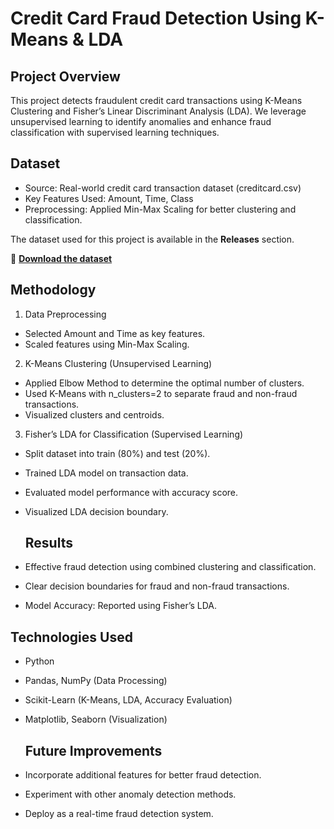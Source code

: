 # Credit Card Fraud Detection Using K-Means & LDA

##  Project Overview

This project detects fraudulent credit card transactions using K-Means Clustering and Fisher’s Linear Discriminant Analysis (LDA). We leverage unsupervised learning to identify anomalies and enhance fraud classification with supervised learning techniques.

## Dataset

* Source: Real-world credit card transaction dataset (creditcard.csv)
* Key Features Used: Amount, Time, Class
* Preprocessing: Applied Min-Max Scaling for better clustering and classification.

The dataset used for this project is available in the **Releases** section.

🔗 **[Download the dataset](https://github.com/ridomrisha30/credit-card-fraud-kmeans-lda/releases/tag/v1.0)**


## Methodology

1. Data Preprocessing
* Selected Amount and Time as key features.
* Scaled features using Min-Max Scaling.

2. K-Means Clustering (Unsupervised Learning)
* Applied Elbow Method to determine the optimal number of clusters.
* Used K-Means with n_clusters=2 to separate fraud and non-fraud transactions.
* Visualized clusters and centroids.

3. Fisher’s LDA for Classification (Supervised Learning)
* Split dataset into train (80%) and test (20%).
* Trained LDA model on transaction data.
* Evaluated model performance with accuracy score.
* Visualized LDA decision boundary.

  ## Results

* Effective fraud detection using combined clustering and classification.
* Clear decision boundaries for fraud and non-fraud transactions.
* Model Accuracy: Reported using Fisher’s LDA.

  
## Technologies Used

* Python
* Pandas, NumPy (Data Processing)
* Scikit-Learn (K-Means, LDA, Accuracy Evaluation)
* Matplotlib, Seaborn (Visualization)

  ## Future Improvements

* Incorporate additional features for better fraud detection.
* Experiment with other anomaly detection methods.
* Deploy as a real-time fraud detection system.

  
